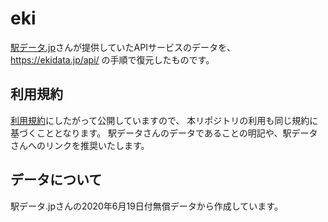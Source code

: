 # eki

[駅データ.jp](https://ekidata.jp/)さんが提供していたAPIサービスのデータを、
https://ekidata.jp/api/ の手順で復元したものです。

## 利用規約

[利用規約](https://ekidata.jp/agreement.php)にしたがって公開していますので、
本リポジトリの利用も同じ規約に基づくこととなります。
駅データさんのデータであることの明記や、駅データさんへのリンクを推奨いたします。

## データについて

駅データ.jpさんの2020年6月19日付無償データから作成しています。
